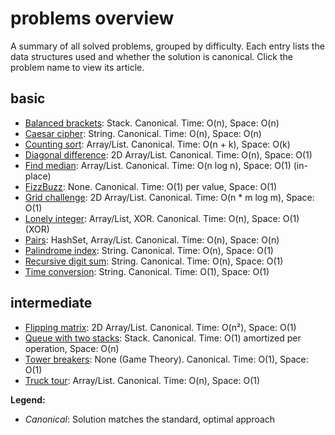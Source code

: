# problems overview

A summary of all solved problems, grouped by difficulty. Each entry lists the data structures used and whether the solution is canonical. Click the problem name to view its article.

## basic

- [Balanced brackets](balanced-brackets.md): Stack. Canonical. Time: O(n), Space: O(n)
- [Caesar cipher](caesar-cipher.md): String. Canonical. Time: O(n), Space: O(n)
- [Counting sort](counting-sort.md): Array/List. Canonical. Time: O(n + k), Space: O(k)
- [Diagonal difference](diagonal-difference.md): 2D Array/List. Canonical. Time: O(n), Space: O(1)
- [Find median](find-median.md): Array/List. Canonical. Time: O(n log n), Space: O(1) (in-place)
- [FizzBuzz](fizzbuzz.md): None. Canonical. Time: O(1) per value, Space: O(1)
- [Grid challenge](grid-challenge.md): 2D Array/List. Canonical. Time: O(n \* m log m), Space: O(1)
- [Lonely integer](lonely-integer.md): Array/List, XOR. Canonical. Time: O(n), Space: O(1) (XOR)
- [Pairs](pairs.md): HashSet, Array/List. Canonical. Time: O(n), Space: O(n)
- [Palindrome index](palindrome-index.md): String. Canonical. Time: O(n), Space: O(1)
- [Recursive digit sum](recursive-digit-sum.md): String. Canonical. Time: O(n), Space: O(1)
- [Time conversion](time-conversion.md): String. Canonical. Time: O(1), Space: O(1)

## intermediate

- [Flipping matrix](flipping-matrix.md): 2D Array/List. Canonical. Time: O(n²), Space: O(1)
- [Queue with two stacks](queue-with-two-stack.md): Stack. Canonical. Time: O(1) amortized per operation, Space: O(n)
- [Tower breakers](tower-breakers.md): None (Game Theory). Canonical. Time: O(1), Space: O(1)
- [Truck tour](truck-tour.md): Array/List. Canonical. Time: O(n), Space: O(1)

**Legend:**

- _Canonical_: Solution matches the standard, optimal approach
